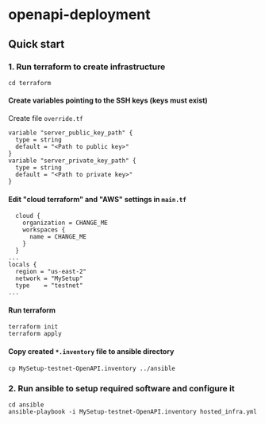 # openapi-deployment

## Quick start

### 1. Run terraform to create infrastructure

```shell
cd terraform
```

#### Create variables pointing to the SSH keys (keys must exist)
Create file `override.tf`
```
variable "server_public_key_path" {
  type = string
  default = "<Path to public key>"
}
variable "server_private_key_path" {
  type = string
  default = "<Path to private key>"
}
```

#### Edit "cloud terraform" and "AWS" settings in `main.tf`
```
  cloud {
    organization = CHANGE_ME
    workspaces {
      name = CHANGE_ME
    }
  }
...
locals {
  region = "us-east-2"
  network = "MySetup"
  type    = "testnet"
... 
```

#### Run terraform
```shell
terraform init
terraform apply
```

#### Copy created `*.inventory` file to ansible directory
```shell
cp MySetup-testnet-OpenAPI.inventory ../ansible
```

### 2. Run ansible to setup required software and configure it

```
cd ansible
ansible-playbook -i MySetup-testnet-OpenAPI.inventory hosted_infra.yml
```
